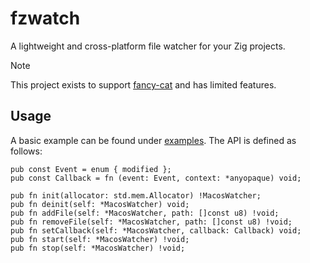 # fzwatch
A lightweight and cross-platform file watcher for your Zig projects.
> [!NOTE]  
> This project exists to support [fancy-cat](https://github.com/freref/fancy-cat) and has limited features.

## Usage
A basic example can be found under [examples](./examples/basic.zig). The API is defined as follows:
```zig
pub const Event = enum { modified };
pub const Callback = fn (event: Event, context: *anyopaque) void;

pub fn init(allocator: std.mem.Allocator) !MacosWatcher;
pub fn deinit(self: *MacosWatcher) void;
pub fn addFile(self: *MacosWatcher, path: []const u8) !void;
pub fn removeFile(self: *MacosWatcher, path: []const u8) !void;
pub fn setCallback(self: *MacosWatcher, callback: Callback) void;
pub fn start(self: *MacosWatcher) !void;
pub fn stop(self: *MacosWatcher) !void;
````
